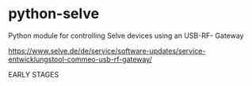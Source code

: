 # python-selve
Python module for controlling Selve devices using an USB-RF- Gateway

https://www.selve.de/de/service/software-updates/service-entwicklungstool-commeo-usb-rf-gateway/

EARLY STAGES
